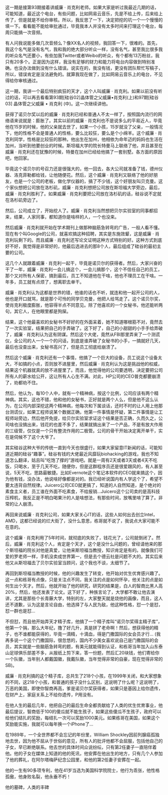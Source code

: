 这一期是接第93期接着讲威廉 · 肖克利老师。如果大家是听过我最近几期的话，可能知道，最近这个电台，有些问题，比如网易云音乐，先是不给上传，后来给上传了，但是就是不给你审核。所以，我反思了一下，决定把挖的坑一个一个慢慢的填一下。看看能不能给审批通过，毕竟我本人并没有太多时间来打理这个电台，每周只能搞一次音频。

有人问我说能多做几次音频么？像XX名人的视频，我回答一下，很难的。首先，我这个名气是没有名气，我和我的绝大部分听众一样，没有名气，甚至我比很多我的听众名气还要小，有些加我Twitter或者Weibo的听众，有个都有13万粉丝，我只有20多个。正是因为这样，我没有足够的财力和能力将电台内容做到特别准确，也没办法做到没有什么错误。说实在的，我没有钱，更没有团队帮忙写稿子，所以，错误肯定是没法避免的。就算我现在做了，比如网易云音乐上的电台，不见得给你审核通过。




这一期，我讲一个最后特别疯狂的天才，这个人叫威廉 · 肖克利。如果以前没有听过的话，可以再去看看第93期[硅谷02]晶体管之父威廉•肖克利(上)和97期[硅谷 03] 晶体管之父威廉 • 肖克利 (中)。这一次继续讲他。

获得了诺贝尔奖以后的威廉 · 肖克利已经和普通人不太一样了，按照国内流行的网络语来说就是：膨胀了。其实以前的威廉 · 肖克利也不是说多么的平易近人，毕竟他在15岁的时候，他的父亲就去世了，如果一个小孩，15岁就没了父亲，一般情况下，他的性格不会是普通人的性格，要么比较狂，要么是个小绵羊。这个威廉 · 肖克利同学，性格是比较狂的那种。他出生在加州，他相依为命年迈的妈妈也生活在加州，当听到他要创业的时候。斯坦福大学的院长特曼马上联络了他，并且甚至在威廉 · 肖克利还在犹豫的时候，特曼在加州已经给他搞了一套别墅。各方面的原因吧，他回家。

毕竟这个诺贝尔的号召力还是很强大的，他一回去，各大公司就准备了钱，德州仪器、洛克菲勒都给钱，让他随便花。然后，这个威廉 · 肖克利又联络了他的好朋友，也是一个公司的老板，做化学仪器的，搞了不少钱，这个好朋友叫贝克曼。这个家伙想把公司放在洛杉矶，威廉 · 肖克利想把公司放在斯坦福大学旁边，最后，威廉 · 肖克利胜利了。如果威廉 · 肖克利要把公司放在洛杉矶的话，硅谷说不定就在洛杉矶旁边了。

然后，公司成立了，开始挖人了。威廉 · 肖克利当然想把贝尔实验室的同事都招来，结果，人家同事，都知道你是啥样的人，一个也没来。

然后威廉 · 肖克利就开始在学术期刊上做那种脑筋急转弯的广告，一般人看不懂。现在有个叫Google的公司，就喜欢搞这种招聘，其实是东施效颦，这是威廉 · 肖克利玩剩下的。而且威廉 · 肖克利还写论文证明这种方式特别的好。这种方式到底好不好，我觉得是非常好的，他最后选进去的那8个人，最后组成了硅谷的最初主要的公司。

这几个人就跟着威廉 · 肖克利一起干，毕竟是诺贝尔的获得者。然后，大家兴奋的干了一年，威廉 · 肖克利一会儿搞这个，一会儿搞那个，这个不信任自己的员工，那个又对所有人保密，搞到最后，员工不知道他在干啥，他也不理员工在干啥。一年多，员工就有点烦了，想离职去单干。

威廉 · 肖克利认为这都是世界的错，他谁的话也不听，就连和他一起开公司的人，他也是开口就骂，就是那个可怜的同学贝克曼，他把人给骂走了。这个诺贝尔奖，使肖克利极度膨胀，他容得半点不同意见。除了他喜欢的一个女秘书，他还能听两句，其它人，在他眼里都是狗屎。

结果，这个他最喜欢的女秘书不好好的在外面呆着，她不知道哪根筋不对，竟然去了一次实验室，结果把自己的手弄破了。这下好了，自己的小甜甜的小手手给弄破了，威廉 · 肖克利认为这有阴谋。然后这个大佬，竟然从FBI那里弄来了一个测谎仪，全公司的人一个一个的问话，到底是谁弄破了女秘书的小手，一搞就好几天，最后也没查出来，女秘书高兴了，但是员工彻底给崩溃了。

然后这个威廉 · 肖克利还有一个事情，他搞了一个巨大的设备，员工说这个设备太大，不如搞的小点，否则放不进屋里，然后威廉 · 肖克利认为这是挑战他的权威，结果这个机器就真的放不进屋里了。而且，他觉得他的公司要透明，决定要把公司所有人的薪水给公开，这让所有人心生不满。对此，HP公司的CEO普克都要崩溃了，劝都劝不住。

然后，他认为，每10个人中，就有一个精神病，按这个比例，公司应该有两个精神病。其实，这也不错，他和他的女秘书，正好就是两个人么，但是他不这么认为，在公司内部深挖这两个精神病，他每次和下属谈话，还时不时的让人用上他那台测谎仪，如果工程师说某个数据正确，他第一件事情是怀疑，第二件事情是让工程师站旁边，然后他开免提，给贝尔实验室求证这个结果是否正确，久而久之，公司啥也没搞出来，钱花的也差不多了，结果就搞出来了一个产品，不是有放大作用的三级管，仅仅是一个只有整流作用的二极管。公司的骨干开始决定离开单干，实在是伺候不了这个大爷了。

其实硅谷这种大爷的传统一直到今天也很盛行，如果大家留意IT新闻的话，可能知道近期的硅谷“趣事”。硅谷有钱的大佬最近风靡玩biohacking的游戏，我也不知道怎么翻译，姑且叫“吃饱了撑的”游戏吧。就是一周有2天或者3天或者4天不吃饭，只喝水，至于几天不吃，随便你，但是这群程序员还是很爱跟风的，有人甚至说，5天不吃，思路最敏捷。比如Evernote这个笔记本软件的CEO就来搞这个，因为他有钱，没办法，他说啥好像都是对的。我已经听说国内有人学这个了，希望不要太违背自然规律。Juicero公司CEO就更搞了，知道的人自然知道，是个绝对的素食主义者，员工谁在外面不吃素食，不给报销…Juicero这个公司卖的是高科技压榨机，我反正是不明白喝果汁的人是啥想法，有那些时间，放嘴里啃了算了。非常的让人崩溃。

再回来说威廉 · 肖克利公司，如果大家关心IT的话，这些人如何出去创立Intel，AMD，这都已经说的烂大街了，没什么意思，栋哥就不说了，我说点大家可能不在意的。

这个威廉 · 肖克利用了5年时间，就彻底的失败了，钱花光了，公司就倒闭了。然后，威廉 · 肖克利这个人，肯定是个天才，这个是没什么问题的，曾经请他来的那个斯坦福的院长对他是真爱，让他来斯坦福当教授，知识肯定是有的。就像我们可爱的罗老师一样，手机没卖成世界第一，但是去个德云社是问题不大的。其实后来他又从斯坦福去了贝尔实验室当顾问，这个我也不谈，太细节了。

再回到斯坦福当教授的时候，他的兴趣发生了转变，他开始对优生优育感兴趣了。这一点和栋哥有点像，只是关注点不同，我关注的点是如何怀孕，他关注的点是如何生出个天才。然后，他就开始了他的研究，研究的结果是，白人的智商比黑人高20%，然后，他还发表了论文。这下好了，种族言论了，大学都不敢让他去演讲，尤其是那些个长青藤大学，特别的左，大家整天就是烧他的画像，而且，这人还不道歉，认为这是言论自由，他选择了与人民为敌，他这种性格，怼一个是怼，怼一群也是怼...

不但怼，而且他开始弄天才精子库，他搞了一个精子库叫“诺贝尔奖得主精子库”，他第一个捐，那么大年纪，撸了好几升，真是拼了老命啊！然后，想获得他的精子，也不谁都能获得的，毕竟一滴精，十滴血，得是门撒国际的女会员才行... (我再多说一个这个门撒国际，很忽悠的，国内不少美女喜欢说自己是门撒国际的会员，其实就是一些脑筋急转弯的题，有美元就能得到认证，和栋哥当年加入山东泰山足球俱乐部差不多，从报纸上剪下来，答一份题，然后汇20块钱，他们寄给你一个队徽，当年别人都戴国徽，我戴队徽，当年觉得非常的自豪，现在觉得非常的SB)。

威廉 · 肖克利搞的这个精子库，总共生了218个小孩，在1999年关闭，和大家想象的不同，这218个小孩，和普通的孩子没什么区别，这说明了什么呢？这说明了，万恶的美国，即使你智商再高，爹是诺贝尔奖获得者，如果只是基因上给你遗传，在财产上，家庭关系上不给你遗传，P用没有。

在他人生的最后几年，他把自己的最后生命全都贡献给了人类的优生优育事业，他最后提议，智商低于100的傻瓜就不能生孩子，如果这些傻瓜不生孩子，政府可以给他们结扎的奖励，每结扎一次可以奖励1000美元。如果栋哥在美国，如果这个奖励能实施，我就可以每年换一个iPhone了...

在1989年，一个全世界都不会忘记的年份里，William Shockley因前列腺癌孤独地去世，因为他不屈从于世俗的意见，所有人的批评他都不会屈服，包括他自己的子女，早已断绝联系。他去世的具体时间众说纷纭，只有第2任妻子一直陪伴着他。他的子女在媒体上知道的他的死讯，他安葬在他出生的地方，只有几个人参加了他的葬礼，在阿尔塔梅萨纪念公园里，和他的第2任妻子安葬在一起。

他的一生有90多项专利，他在41岁当选为美国科学院院士，他行为乖张，他性格孤傲，他身败名裂，他永垂不朽！



他的墓碑，人类的丰碑
